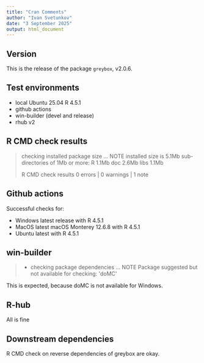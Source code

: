 ```yaml
---
title: "Cran Comments"
author: "Ivan Svetunkov"
date: "3 September 2025"
output: html_document
---
```


## Version
This is the release of the package `greybox`, v2.0.6.


## Test environments
* local Ubuntu 25.04 R 4.5.1
* github actions
* win-builder (devel and release)
* rhub v2


## R CMD check results
> checking installed package size ... NOTE
>    installed size is  5.1Mb
>    sub-directories of 1Mb or more:
>      R      1.1Mb
>      doc    2.6Mb
>      libs   1.1Mb
>
>R CMD check results
>0 errors | 0 warnings | 1 note


## Github actions
Successful checks for:

- Windows latest release with R 4.5.1
- MacOS latest macOS Monterey 12.6.8 with R 4.5.1
- Ubuntu latest with R 4.5.1


## win-builder
>* checking package dependencies ... NOTE
>Package suggested but not available for checking: 'doMC'

This is expected, because doMC is not available for Windows.


## R-hub
All is fine

## Downstream dependencies
R CMD check on reverse dependencies of greybox are okay.
